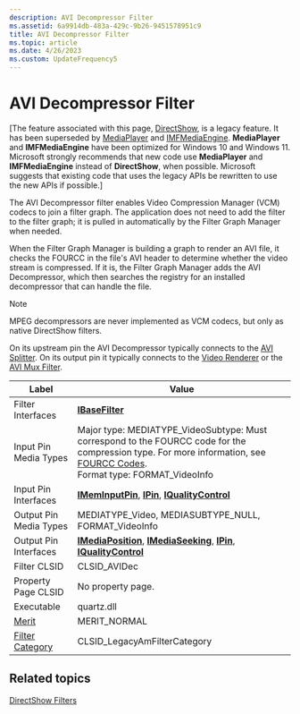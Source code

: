 ```yaml
---
description: AVI Decompressor Filter
ms.assetid: 6a9914db-483a-429c-9b26-9451578951c9
title: AVI Decompressor Filter
ms.topic: article
ms.date: 4/26/2023
ms.custom: UpdateFrequency5
---
```


# AVI Decompressor Filter

\[The feature associated with this page, [DirectShow](/windows/win32/directshow/directshow), is a legacy feature. It has been superseded by [MediaPlayer](/uwp/api/Windows.Media.Playback.MediaPlayer) and [IMFMediaEngine](/windows/win32/api/mfmediaengine/nn-mfmediaengine-imfmediaengine). **MediaPlayer** and **IMFMediaEngine** have been optimized for Windows 10 and Windows 11. Microsoft strongly recommends that new code use **MediaPlayer** and **IMFMediaEngine** instead of **DirectShow**, when possible. Microsoft suggests that existing code that uses the legacy APIs be rewritten to use the new APIs if possible.\]

The AVI Decompressor filter enables Video Compression Manager (VCM) codecs to join a filter graph. The application does not need to add the filter to the filter graph; it is pulled in automatically by the Filter Graph Manager when needed.

When the Filter Graph Manager is building a graph to render an AVI file, it checks the FOURCC in the file's AVI header to determine whether the video stream is compressed. If it is, the Filter Graph Manager adds the AVI Decompressor, which then searches the registry for an installed decompressor that can handle the file.

> [!Note]  
> MPEG decompressors are never implemented as VCM codecs, but only as native DirectShow filters.

 

On its upstream pin the AVI Decompressor typically connects to the [AVI Splitter](avi-splitter-filter.md). On its output pin it typically connects to the [Video Renderer](video-renderer-filter.md) or the [AVI Mux Filter](avi-mux-filter.md).



| Label | Value |
|------------------------------------------|--------------------------------------------------------------------------------------------------------------------------------------------------------------------------------------------------------------------|
| Filter Interfaces                        | [**IBaseFilter**](/windows/desktop/api/Strmif/nn-strmif-ibasefilter)                                                                                                                                                                                 |
| Input Pin Media Types                    | Major type: MEDIATYPE\_VideoSubtype: Must correspond to the FOURCC code for the compression type. For more information, see [FOURCC Codes](fourcc-codes.md).<br/> Format type: FORMAT\_VideoInfo<br/> |
| Input Pin Interfaces                     | [**IMemInputPin**](/windows/desktop/api/Strmif/nn-strmif-imeminputpin), [**IPin**](/windows/desktop/api/Strmif/nn-strmif-ipin), [**IQualityControl**](/windows/desktop/api/Strmif/nn-strmif-iqualitycontrol)                                                                                                             |
| Output Pin Media Types                   | MEDIATYPE\_Video, MEDIASUBTYPE\_NULL, FORMAT\_VideoInfo                                                                                                                                                            |
| Output Pin Interfaces                    | [**IMediaPosition**](/windows/desktop/api/Control/nn-control-imediaposition), [**IMediaSeeking**](/windows/desktop/api/Strmif/nn-strmif-imediaseeking), [**IPin**](/windows/desktop/api/Strmif/nn-strmif-ipin), [**IQualityControl**](/windows/desktop/api/Strmif/nn-strmif-iqualitycontrol)                                                                 |
| Filter CLSID                             | CLSID\_AVIDec                                                                                                                                                                                                      |
| Property Page CLSID                      | No property page.                                                                                                                                                                                                  |
| Executable                               | quartz.dll                                                                                                                                                                                                         |
| [Merit](merit.md)                       | MERIT\_NORMAL                                                                                                                                                                                                      |
| [Filter Category](filter-categories.md) | CLSID\_LegacyAmFilterCategory                                                                                                                                                                                      |



 

## Related topics

<dl> <dt>

[DirectShow Filters](directshow-filters.md)
</dt> </dl>

 

 





